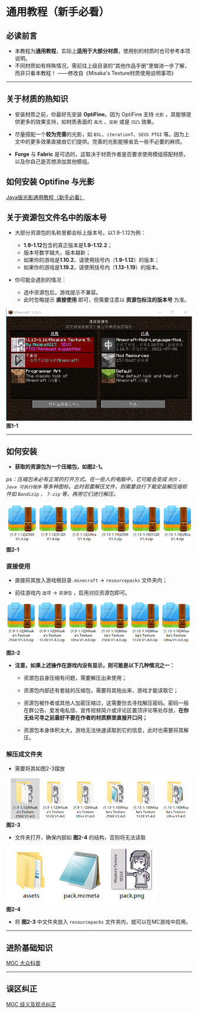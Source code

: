 # 通用教程（新手必看）

## 必读前言

- 本教程为**通用教程**，实际上**适用于大部分材质**，使用别的材质时也可参考本项说明。
- 不同材质如有特殊情况，需前往上级目录的“其他作品手册”里做进一步了解，而非只看本教程！
——修改自《Misaka's Texture材质使用说明事项》

---

## 关于材质的热知识

- 安装材质之前，你最好先安装 **OptiFine**。因为 OptiFine 支持 `光影` ，其能够提供更多的效果支持，如材质表面的 `高光` 、`反射` 或是 `凹凸` 效果。

- 尽量搭配一个**较为完善**的光影，如 `BSL`、`iterationT`、`SEUS PTGI` 等。因为上文中的更多效果直接由它们提供。完善的光影能够省去一些不必要的麻烦。

- **Forge** 与 **Fabric** 是可选的，这取决于材质作者是否要求使用模组搭配材质，以及你自己是否想添加其他模组。

## 如何安装 Optifine 与光影

[Java版光影通用教程（新手必看）](../java_shaders/README.md)

## 关于资源包文件名中的版本号

- 大部分资源包的名称里都会标上版本号。以1.9-1.12为例：

  - **1.9-1.12**包含的真正版本是**1.9-1.12.2**；
  - 版本号数字越大，版本越新；
  - 如果你的游戏是**1.10.2**，请使用括号内（**1.9-1.12**）的版本；
  - 如果你的游戏是**1.19.2**，请使用括号内（**1.13-1.19**）的版本。

- 你可能会遇到的情况：
  - 选中资源包后，游戏提示不兼容。
  - 此时忽略提示 **直接使用** 即可，但需要注意以 **资源包标注的版本号** 为准。

![1-1.png](/images/instructions/1-1.png)\
**图1-1**

---

## 如何安装

- **获取的资源包为一个压缩包，如图2-1。**

*ps：压缩包未必有正常的打开方式。在一些人的电脑中，它可能会变成 `网页` 、 `Java 可执行程序` 等多种图标。此时若要解压文件，则需要自行下载安装解压缩软件如 `Bandizip` 、 `7-zip` 等，再用它们进行解压。*

![2-1.png](/images/instructions/2-1.png)\
**图2-1**

### 直接使用

- 直接将其放入游戏根目录`.minecraft` -> `resourcepacks` 文件夹内；

- 前往游戏内 `选项` -> `资源包` ，启用对应资源包即可。

![2-2.png](/images/instructions/2-2.png)\
**图2-2**

- **注意，如果上述操作在游戏内没有显示，则可能是以下几种情况之一：**
  - 资源包自身压缩有问题，需要解压出来使用；

  - 资源包内部还有套娃的压缩包，需要将其拖出来，游戏才能读取它；

  - 资源包被作者或其他人加密压缩过，这需要你去寻找解压密码。密码一般在群公告、爱发电私信、宣传视频简介或评论区置顶评论等处存放，**在你无处可寻之前最好不要在作者的材质群里直接开口问；**

  - 资源包本身体积太大，游戏无法快速读取到它的信息，此时也需要将其解压。

### 解压成文件夹

- 需要将其如图2-3摆放

![2-3.png](/images/instructions/2-3.png)\
**图2-3**

- 文件夹打开，确保内部如 **图2-4** 的结构，否则将无法读取

![2-4.png](/images/instructions/2-4.png)\
**图2-4**

- 将 **图2-3** 中文件夹放入 `resourcepacks` 文件夹内，就可以在MC游戏中启用。

---

## 进阶基础知识

[MGC 大众科普](../../science/resourcepacks.md)

---

## 误区纠正

[MGC 歧义及观点纠正](../../correct/)
